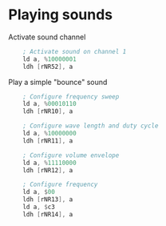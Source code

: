 # Playing sounds

Activate sound channel

```asm
    ; Activate sound on channel 1
    ld a, %10000001
    ldh [rNR52], a
```

Play a simple "bounce" sound

```asm
    ; Configure frequency sweep
    ld a, %00010110
    ldh [rNR10], a

    ; Configure wave length and duty cycle
    ld a, %10000000
    ldh [rNR11], a

    ; Configure volume envelope
    ld a, %11110000
    ldh [rNR12], a

    ; Configure frequency
    ld a, $00
    ldh [rNR13], a
    ld a, $c3
    ldh [rNR14], a
```
